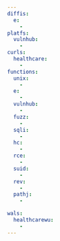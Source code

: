 ```yaml
---
diffis:
  e:
    -
platfs:
  vulnhub:
    -
curls:
  healthcare:
    -
functions:
  unix:
    -
  e:
    -
  vulnhub:
    -
  fuzz:
    -
  sqli:
    -
  hc:
    -
  rce:
    -
  suid:
    -
  rev:
    -
  pathj:
    -

wals:
  healthcarewu:
    -
---
```

